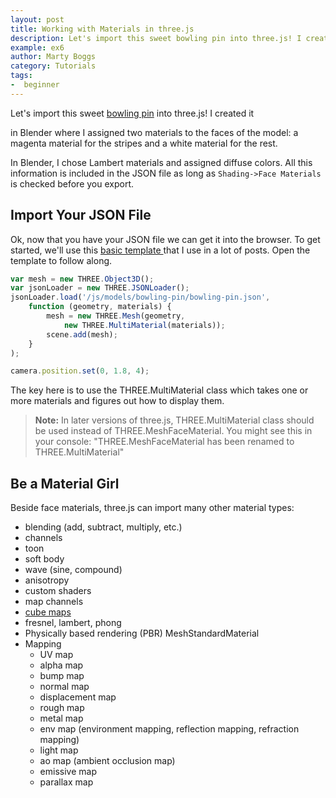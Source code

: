 ```yaml
---
layout: post
title: Working with Materials in three.js
description: Let's import this sweet bowling pin into three.js! I created it in Blender where I assigned two materials to the faces of the model-- a magenta material for the stripes and a white material for the rest.
example: ex6
author: Marty Boggs
category: Tutorials
tags:
-  beginner
---
```


Let's import this sweet [bowling pin](/models/bowling-pin) into three.js! I created it
<!--more-->
in Blender where I assigned two materials to the faces of the model: a magenta material for the stripes and a white material for the rest.

In Blender, I chose Lambert materials and assigned diffuse colors. All this information is included in the JSON file as long as `Shading->Face Materials` is checked before you export.

## Import Your JSON File
Ok, now that you have your JSON file we can get it into the browser. To get started, we'll use this <a href="/threejs-world-blank-template.html" download="threejs-world-{{page.example}}.html">basic template <i class="fa fa-download"></i></a> that I use in a lot of posts. Open the template to follow along.

```javascript
var mesh = new THREE.Object3D();
var jsonLoader = new THREE.JSONLoader();
jsonLoader.load('/js/models/bowling-pin/bowling-pin.json',
	function (geometry, materials) {
		mesh = new THREE.Mesh(geometry,
			new THREE.MultiMaterial(materials));
		scene.add(mesh);
	}
);

camera.position.set(0, 1.8, 4);
```

The key here is to use the THREE.MultiMaterial class which takes one or more materials and figures out how to display them.

>**Note:** In later versions of three.js, THREE.MultiMaterial class should be used instead of THREE.MeshFaceMaterial. You might see this in your console: "THREE.MeshFaceMaterial has been renamed to THREE.MultiMaterial"

## Be a Material Girl
Beside face materials, three.js can import many other material types:

* blending (add, subtract, multiply, etc.)
* channels
* toon
* soft body
* wave (sine, compound)
* anisotropy
* custom shaders
* map channels
* [cube maps](/tutorials/build-a-star-wars-droid-in-three-js)
* fresnel, lambert, phong
* Physically based rendering (PBR) MeshStandardMaterial
* Mapping
  * UV map
  * alpha map
  * bump map
  * normal map
  * displacement map
  * rough map
  * metal map
  * env map (environment mapping, reflection mapping, refraction mapping)
  * light map
  * ao map (ambient occlusion map)
  * emissive map
  * parallax map
